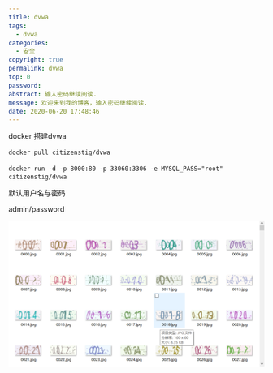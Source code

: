 ```yaml
---
title: dvwa
tags:
  - dvwa
categories:
  - 安全
copyright: true
permalink: dvwa
top: 0
password: 
abstract: 输入密码继续阅读.
message: 欢迎来到我的博客，输入密码继续阅读.
date: 2020-06-20 17:48:46
---
```

docker 搭建dvwa

<!--more-->
```
docker pull citizenstig/dvwa

docker run -d -p 8000:80 -p 33060:3306 -e MYSQL_PASS="root" citizenstig/dvwa
```

默认用户名与密码

admin/password

![20200620232516](https://raw.githubusercontent.com/Hatcat123/GraphicBed/master/Img2/20200620232516.png)